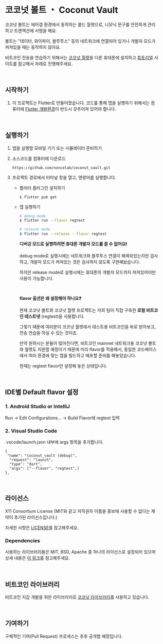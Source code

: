 # 코코넛 볼트 ・ Coconut Vault

코코넛 볼트는 에어갭 환경에서 동작하는 콜드 월렛으로, 니모닉 문구를 안전하게 관리하고 트랜잭션에 서명을 해요. 

볼트는 "데이터, 와이파이, 블루투스" 등의 네트워크에 연결되어 있거나 개발자 모드가 켜져있을 때는 동작하지 않아요.

비트코인 전송을 연습하기 위해서는 [코코넛 월렛](https://github.com/noncelab/coconut_wallet)을 다른 휴대폰에 설치하고 [튜토리얼](https://noncelab.gitbook.io/coconut.onl) 사이트를 참고해서 차례로 진행해주세요.



<br/>

## 시작하기

1. 이 프로젝트는 Flutter로 만들어졌습니다.
코드를 통해 앱을 실행하기 위해서는 컴퓨터에 [Flutter 개발환경](https://docs.flutter.dev/get-started/install)이 반드시 갖추어져 있어야 합니다.

<br/>

## 실행하기
1. 앱을 실행할 모바일 기기 또는 시뮬레이터 준비하기

2. 소스코드를 컴퓨터에 다운로드
   ```
   https://github.com/noncelab/coconut_vault.git
   ```
3. 프로젝트 경로에서 터미널 창을 열고, 명령어를 실행합니다. 
   
   * 플러터 플러그인 설치하기
     ```
     $ flutter pub get
     ```
    
   * 앱 실행하기
     ```bash
     # debug mode
     $ flutter run --flavor regtest

     # release mode
     $ flutter run --release --flavor regtest
     ```
     **디버깅 모드로 실행하려면 휴대폰 개발자 모드를 끌 수 없어요❗**

      debug mode로 실행시에는 네트워크와 블루투스 연결이 해제되었는지만 검사하고, 개발자 모드가 켜져있는 것은 검사하지 않도록 구현해놨습니다. 

      하지만 release mode로 실행시에는 휴대폰의 개발자 모드까지 꺼져있어야만 사용이 가능합니다.

      <br />

      **flavor 옵션은 왜 설정해야 하나요❓**
        
        현재 코코넛 볼트와 코코넛 월렛 프로젝트는 저희 팀이 직접 구축한 **로컬 비트코인 테스트넷** (regtest)을 사용합니다. 

        그렇기 때문에 여러분이 코코넛 월렛에서 테스트용 비트코인을 바로 받아보고, 전송 연습을 하실 수 있는 것이죠.

        만약 원하시는 분들이 많아진다면, 비트코인 mainnet 네트워크용 코코넛 볼트와 월렛도 지원할 예정이기 때문에 미리 flavor를 적용해서, 동일한 코드베이스에서 여러 환경에 맞는 앱을 빌드하고 배포할 준비를 해놓았습니다.
        
        현재는 regtest flavor만 설정해 놓은 상태입니다.
        

<br/>

## IDE별 Default flavor 설정
### 1. Android Studio or IntelliJ 

Run -> Edit Configurations... -> Build Flavor에 regtest 입력
### 2. Visual Studio Code
.vscode/launch.json 내부에 args 항목을 추가합니다.
```text
{
 "name": "coconut_vault (debug)",
  "request": "launch",
  "type": "dart",
  "args": ["--flavor", "regtest",]
},
```

<br/>

## 라이선스
X11 Consortium License (MIT와 같고 저작권자 이름을 홍보에 사용할 수 없다는 제약이 추가된 라이선스입니다.)

자세한 사항은 [LICENSE](https://github.com/noncelab/coconut_vault/blob/main/LICENSE)를 참고해주세요.

### Dependencies
사용하는 라이브러리들은 MIT, BSD, Apache 중 하나의 라이선스로 설정되어 있으며 상세 내용은 [이 링크](https://github.com/noncelab/coconut_vault/blob/main/lib/oss_licenses.dart)를 참고해주세요.

<br/>

## 비트코인 라이브러리
비트코인 지갑 개발을 위한 라이브러리로 [코코넛 라이브러리](https://github.com/noncelab/coconut_lib)를 사용하고 있습니다.

<br/>

## 기여하기
구체적인 기여(Pull Request) 프로세스는 추후 공개할 예정입니다.